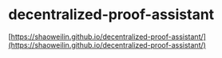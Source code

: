 # decentralized-proof-assistant

[https://shaoweilin.github.io/decentralized-proof-assistant/](https://shaoweilin.github.io/decentralized-proof-assistant/)
